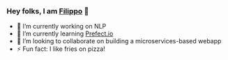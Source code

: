 ### Hey folks, I am [Filippo](https://github.com/filippo82) 👋

<!--
**filippo82/filippo82** is a ✨ _special_ ✨ repository because its `README.md` (this file) appears on your GitHub profile.

Here are some ideas to get you started:
-->

- 🔭 I’m currently working on NLP
- 🌱 I’m currently learning [Prefect.io](https://www.prefect.io/)
- 👯 I’m looking to collaborate on building a microservices-based webapp
- ⚡ Fun fact: I like fries on pizza!
